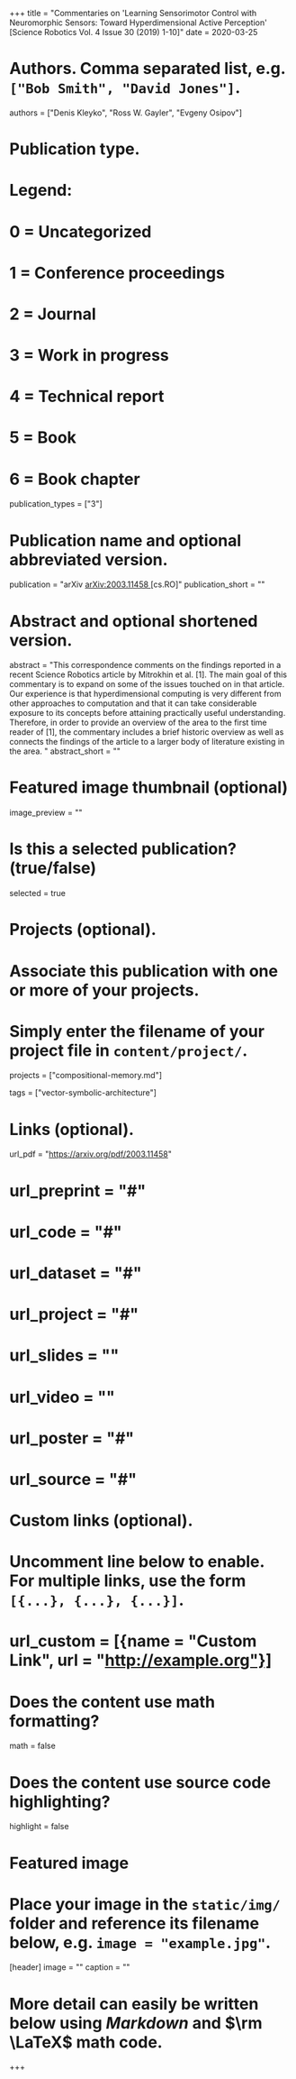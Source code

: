 +++
title = "Commentaries on 'Learning Sensorimotor Control with Neuromorphic Sensors: Toward Hyperdimensional Active Perception' [Science Robotics Vol. 4 Issue 30 (2019) 1-10]"
date = 2020-03-25

# Authors. Comma separated list, e.g. `["Bob Smith", "David Jones"]`.
authors = ["Denis Kleyko", "Ross W. Gayler", "Evgeny Osipov"]

# Publication type.
# Legend:
# 0 = Uncategorized
# 1 = Conference proceedings
# 2 = Journal
# 3 = Work in progress
# 4 = Technical report
# 5 = Book
# 6 = Book chapter
publication_types = ["3"]

# Publication name and optional abbreviated version.
publication = "arXiv [arXiv:2003.11458 ](https://arxiv.org/abs/2003.11458)[cs.RO]"
publication_short = ""

# Abstract and optional shortened version.
abstract = "This correspondence comments on the findings reported in a recent Science Robotics article by Mitrokhin et al. [1]. The main goal of this commentary is to expand on some of the issues touched on in that article. Our experience is that hyperdimensional computing is very different from other approaches to computation and that it can take considerable exposure to its concepts before attaining practically useful understanding. Therefore, in order to provide an overview of the area to the first time reader of [1], the commentary includes a brief historic overview as well as connects the findings of the article to a larger body of literature existing in the area. "
abstract_short = ""

# Featured image thumbnail (optional)
image_preview = ""

# Is this a selected publication? (true/false)
selected = true

# Projects (optional).
#   Associate this publication with one or more of your projects.
#   Simply enter the filename of your project file in `content/project/`.
projects = ["compositional-memory.md"]

tags = ["vector-symbolic-architecture"]

# Links (optional).
url_pdf = "https://arxiv.org/pdf/2003.11458"
# url_preprint = "#"
# url_code = "#"
# url_dataset = "#"
# url_project = "#"
# url_slides = ""
# url_video = ""
# url_poster = "#"
# url_source = "#"

# Custom links (optional).
#   Uncomment line below to enable. For multiple links, use the form `[{...}, {...}, {...}]`.
# url_custom = [{name = "Custom Link", url = "http://example.org"}]

# Does the content use math formatting?
math = false

# Does the content use source code highlighting?
highlight = false

# Featured image
# Place your image in the `static/img/` folder and reference its filename below, e.g. `image = "example.jpg"`.
[header]
image = ""
caption = ""

# More detail can easily be written below using *Markdown* and $\rm \LaTeX$ math code.
+++
